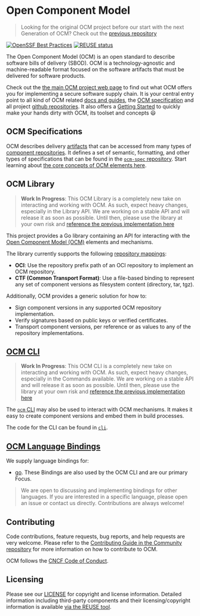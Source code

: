# Open Component Model

> Looking for the original OCM project before our start with the next Generation of OCM? Check out the [previous repository](https://github.com/open-component-model/ocm)

[![OpenSSF Best Practices](https://www.bestpractices.dev/projects/10065/badge)](https://www.bestpractices.dev/projects/10065)
[![REUSE status](https://api.reuse.software/badge/github.com/open-component-model/open-component-model)](https://api.reuse.software/info/github.com/open-component-model/open-component-model)

The Open Component Model (OCM) is an open standard to describe software bills of delivery (SBOD). OCM is a technology-agnostic and machine-readable format focused on the software artifacts that must be delivered for software products.

Check out the [the main OCM project web page](https://ocm.software) to find out what OCM offers you for implementing a secure software supply chain. It is your central entry point to all kind of OCM related [docs and guides](https://ocm.software/docs/overview/about), the [OCM specification](https://ocm.software/docs/overview/specification/) and all project [github repositories](https://github.com/open-component-model). It also offers a [Getting Started](https://ocm.software/docs/getting-started/) to quickly make your hands dirty with OCM, its toolset and concepts :smiley:

## OCM Specifications

OCM describes delivery [artifacts](https://github.com/open-component-model/ocm-spec/tree/main/doc/01-model/02-elements-toplevel.md#artifacts-resources-and-sources) that can be accessed from many types of [component repositories](https://github.com/open-component-model/ocm-spec/tree/main/doc/01-model/01-model.md#component-repositories). It defines a set of semantic, formatting, and other types of specifications that can be found in the [`ocm-spec` repository](https://github.com/open-component-model/ocm-spec). Start learning about [the core concepts of OCM elements here](https://github.com/open-component-model/ocm-spec/tree/main/doc/01-model/02-elements-toplevel.md#model-elements).

## OCM Library

> **Work In Progress**: This OCM Library is a completely new take on interacting and working with OCM. As such, expect heavy changes, especially in the Library API. We are working on a stable API and will release it as soon as possible. Until then, please use the library at your own risk and [reference the previous implementation here](https://github.com/open-component-model/ocm)

This project provides a Go library containing an API for interacting with the
[Open Component Model (OCM)](https://github.com/open-component-model/ocm-spec) elements and mechanisms.

The library currently supports the following [repository mappings](https://github.com/open-component-model/ocm-spec/tree/main/doc/03-persistence/02-mappings.md#mappings-for-ocm-persistence):

- **OCI**: Use the repository prefix path of an OCI repository to implement an OCM
  repository.
- **CTF (Common Transport Format)**: Use a file-based binding to represent any set of
  component versions as filesystem content (directory, tar, tgz).

Additionally, OCM provides a generic solution for how to:

- Sign component versions in any supported OCM repository implementation.
- Verify signatures based on public keys or verified certificates.
- Transport component versions, per reference or as values to any of the
  repository implementations.

## [OCM CLI](docs/reference/cli/ocm.md)

> **Work In Progress**: This OCM CLI is a completely new take on interacting and working with OCM. As such, expect heavy changes, especially in the Commands available. We are working on a stable API and will release it as soon as possible. Until then, please use the library at your own risk and [reference the previous implementation here](https://github.com/open-component-model/ocm)

The [`ocm` CLI](docs/reference/cli/ocm.md) may also be used to interact with OCM mechanisms. It makes it easy to create component versions and embed them in build processes.

The code for the CLI can be found in [`cli`](cli).

## [OCM Language Bindings](bindings)

We supply language bindings for:

- [go](bindings/go). These Bindings are also used by the OCM CLI and are our primary Focus.

> We are open to discussing and implementing bindings for other languages. If you are interested in a specific language, please open an issue or contact us directly. Contributions are always welcome!

## Contributing

Code contributions, feature requests, bug reports, and help requests are very welcome. Please refer to the [Contributing Guide in the Community repository](https://github.com/open-component-model/.github/blob/main/CONTRIBUTING.md) for more information on how to contribute to OCM.

OCM follows the [CNCF Code of Conduct](https://github.com/cncf/foundation/blob/main/code-of-conduct.md).

## Licensing

Please see our [LICENSE](LICENSE) for copyright and license information.
Detailed information including third-party components and their licensing/copyright information is available [via the REUSE tool](https://api.reuse.software/info/github.com/open-component-model/open-component-model).
